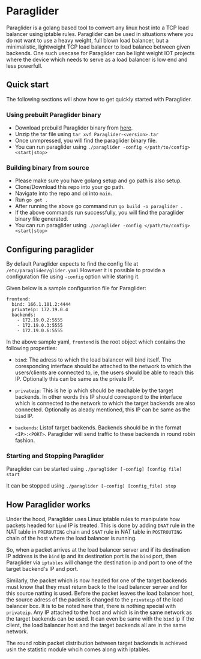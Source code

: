 # Paraglider

Paraglider is a golang based tool to convert any linux host into a TCP load balancer using iptable rules. Paraglider can be used
in situations where you do not want to use a heavy weight, full blown load balancer, but a minimalistic, lightweight 
TCP load balancer to load balance between given backends. One such usecase for Paraglider can be light weight IOT 
projects where the device which needs to serve as a load balancer is low end and less powerfull.

## Quick start

The following sections will show how to get quickly started with Paraglider.

### Using prebuilt Paraglider binary

- Download prebuild Paraglider binary from [here](https://github.com/djmgit/Paraglider/releases/download/v0.1.1/paraglider-0.1.1.tar.gz).
- Unzip the tar file using ```tar xvf Paraglider-<version>.tar```
- Once unmpressed, you will find the paraglider binary file.
- You can run paraglider using ```./paraglider -config </path/to/config> <start|stop>```

### Building binary from source

- Please make sure you have golang setup and go path is also setup.
- Clone/Download this repo into your go path.
- Navigate into the repo and ```cd``` into ```main```.
- Run ```go get .```
- After running the above go command run ```go build -o paraglider .```
- If the above commands run successfully, you will find the paraglider binary file generated.
- You can run paraglider using ```./paraglider -config </path/to/config> <start|stop>```

## Configuring paraglider

By default Paraglider expects to find the config file at ```/etc/paraglider/glider.yaml```
However it is possible to provide a configuration file using ```-config``` option while staring it.

Given below is a sample configuration file for Paraglider:

```
frontend:
  bind: 166.1.101.2:4444
  privateip: 172.19.0.4
  backends:
    - 172.19.0.2:5555
    - 172.19.0.3:5555
    - 172.19.0.6:5555
```

In the above sample yaml, ```frontend``` is the root object which contains the following properties:

- ```bind```: The adress to which the load balancer will bind itself. The coresponding interface should be attached to the
  network to which the users/clients are connected to, ie, the users should be able to reach this IP.
  Optionally this can be same as the private IP.
  
- ```privateip```: This is he ip which should be reachable by the target backends. In other words this IP should 
  correspond to the interface which is connected to the network to which the target backends are also connected. 
  Optionally as aleady mentioned, this IP can be same as the ```bind``` IP.
  
- ```backends```: Listof target backends. Backends should be in the format ```<IP>:<PORT>```. Paraglider will send traffic to
  these backends in round robin fashion.

### Starting and Stopping Paraglider

Paraglider can be started using ```./paraglider [-config] [config file] start ```

It can be stopped using ```./paraglider [-config] [config_file] stop```

## How Paraglider works 

Under the hood, Paraglider uses Linux iptable rules to manipulate how packets headed for ```bind``` IP is treated.
This is done by adding ```DNAT``` rule in the NAT table in ```PREROUTING``` chain and ```SNAT``` rule in NAT table in
```POSTROUTING``` chain of the host where the load balancer is running.

So, when a packet arrives at the load balancer server and if its destination IP address is the ```bind``` ip and its
destination port is the ```bind``` port, then Paraglider via ```iptables``` will change the destination ip and
port to one of the target backend's IP and port.

Similarly, the packet which is now headed for one of the target backends must know that they must return back to the 
load balancer server and for this source natting is used. Before the packet leaves the load balancer host, the source
adress of the packet is changed to the ```privateip``` of the load balancer box. It is to be noted here that, there is
nothing special with ```privateip```. Any IP attached to the host and which is in the same network as the target backends
can be used. It can even be same with the ```bind``` ip if the client, the load balancer host and the target backends
all are in the same network.

The round robin packet distribution between target backends is achieved usin the statistic module whcih comes along with
iptables.
